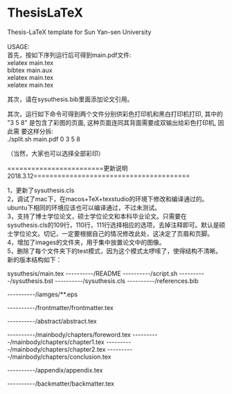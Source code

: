 # ThesisLaTeX
<p>
Thesis-LaTeX template for Sun Yan-sen University
<br>
<br>
USAGE:
<br>
首先，按如下序列运行后可得到main.pdf文件:<br>
xelatex main.tex<br>
bibtex main.aux<br>
xelatex main.tex<br>
xelatex main.tex<br>

其次，请在sysuthesis.bib里面添加论文引用。<br>

其次，运行如下命令可得到两个文件分别供彩色打印机和黑白打印机打印, 其中的 "3 5 8"
	是包含了彩图的页面, 这种页面连同其背面需要成双输出给彩色打印机, 因此需
	要这样分拆:<br>
./split.sh main.pdf 0  3 5 8<br>

（当然，大家也可以选择全部彩印）<br>


========================更新说明2018.3.12=======================================<br>

1，更新了sysuthesis.cls<br>
2，调试了mac下，在macos+TeX+texstudio的环境下修改和编译通过的。ubuntu下相同的环境应该也可以编译通过，不过未测试。<br>
3，支持了博士学位论文，硕士学位论文和本科毕业论文。只需要在sysuthesis.cls的109行，110行，111行选择相应的选项，去掉注释即可。默认是硕士学位论文。切记，一定要根据自己的情况修改此处，这决定了页眉和页脚。<br>
4，增加了images的文件夹，用于集中放置论文中的图像。<br>
5，删除了每个文件夹下的test模式，因为这个模式太啰嗦了，使得结构不清晰。新的版本结构如下：<br>

sysuthesis/main.tex
----------/README
----------/script.sh
----------/sysuthesis.bst
----------/sysuthesis.cls
----------/references.bib

----------/iamges/**.eps

----------/frontmatter/frontmatter.tex

----------/abstract/abstract.tex

----------/mainbody/chapters/foreword.tex
----------/mainbody/chapters/chapter1.tex
----------/mainbody/chapters/chapter2.tex
----------/mainbody/chapters/conclusion.tex

----------/appendix/appendix.tex

----------/backmatter/backmatter.tex

